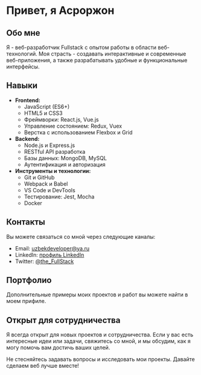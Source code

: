 # Привет, я Асроржон

## Обо мне
Я - веб-разработчик Fullstack с опытом работы в области веб-технологий. Моя страсть - создавать интерактивные и современные веб-приложения, а также разрабатывать удобные и функциональные интерфейсы.

## Навыки
- **Frontend:**
  - JavaScript (ES6+)
  - HTML5 и CSS3
  - Фреймворки: React.js, Vue.js
  - Управление состоянием: Redux, Vuex
  - Верстка с использованием Flexbox и Grid
- **Backend:**
  - Node.js и Express.js
  - RESTful API разработка
  - Базы данных: MongoDB, MySQL
  - Аутентификация и авторизация
- **Инструменты и технологии:**
  - Git и GitHub
  - Webpack и Babel
  - VS Code и DevTools
  - Тестирование: Jest, Mocha
  - Docker

## Контакты
Вы можете связаться со мной через следующие каналы:
- Email: uzbekdeveloper@ya.ru
- LinkedIn: [профиль LinkedIn](https://www.linkedin.com/in/asrorjon-abdulazizov/)
- Twitter: [@the_FullStack](https://twitter.com/The_FullStack)

## Портфолио
Дополнительные примеры моих проектов и работ вы можете найти в моем прифиле.

## Открыт для сотрудничества
Я всегда открыт для новых проектов и сотрудничества. Если у вас есть интересные идеи или задачи, свяжитесь со мной, и мы обсудим, как я могу помочь вам достичь ваших целей.

Не стесняйтесь задавать вопросы и исследовать мои проекты. Давайте сделаем веб лучше вместе!
